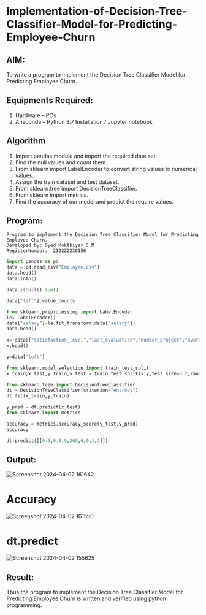 # Implementation-of-Decision-Tree-Classifier-Model-for-Predicting-Employee-Churn

## AIM:
To write a program to implement the Decision Tree Classifier Model for Predicting Employee Churn.

## Equipments Required:
1. Hardware – PCs
2. Anaconda – Python 3.7 Installation / Jupyter notebook

## Algorithm

1. Import pandas module and import the required data set.
2. Find the null values and count them.
3. From sklearn import LabelEncoder to convert string values to numerical values.
4. Assign the train dataset and test dataset.
5. From sklearn.tree import DecisionTreeClassifier.
6. From sklearn import metrics.
7. Find the accuracy of our model and predict the require values. 

## Program:
```
Program to implement the Decision Tree Classifier Model for Predicting Employee Churn.
Developed by: Syed Mokthiyar S.M
RegisterNumber:  212222230156
```
```python
import pandas as pd
data = pd.read_csv("Employee.csv")
data.head()
data.info()

data.isnull().sum()

data["left"].value_counts

from sklearn.preprocessing import LabelEncoder
le= LabelEncoder()
data["salary"]=le.fit_transform(data["salary"])
data.head()

x= data[["satisfaction_level","last_evaluation","number_project","average_montly_hours","time_spend_company","Work_accident","promotion_last_5years","salary"]]
x.head()

y=data["left"]

from sklearn.model_selection import train_test_split
x_train,x_test,y_train,y_test = train_test_split(x,y,test_size=0.2,random_state = 100)

from sklearn.tree import DecisionTreeClassifier
dt = DecisionTreeClassifier(criterion="entropy")
dt.fit(x_train,y_train)

y_pred = dt.predict(x_test)
from sklearn import metrics

accuracy = metrics.accuracy_score(y_test,y_pred)
accuracy

dt.predict([[0.5,0.8,9,260,6,0,1,2]])

```


## Output:
![Screenshot 2024-04-02 161642](https://github.com/syedmokthiyar/Implementation-of-Decision-Tree-Classifier-Model-for-Predicting-Employee-Churn/assets/118787294/5080869e-abbe-4fee-890d-e1084b8eb802)


# Accuracy
![Screenshot 2024-04-02 161550](https://github.com/syedmokthiyar/Implementation-of-Decision-Tree-Classifier-Model-for-Predicting-Employee-Churn/assets/118787294/64074082-f9ef-459f-8051-de6953ed0cdc)

# dt.predict
![Screenshot 2024-04-02 155625](https://github.com/syedmokthiyar/Implementation-of-Decision-Tree-Classifier-Model-for-Predicting-Employee-Churn/assets/118787294/c9e7f9e5-0153-4941-b72f-4138123858a3)


## Result:
Thus the program to implement the  Decision Tree Classifier Model for Predicting Employee Churn is written and verified using python programming.
